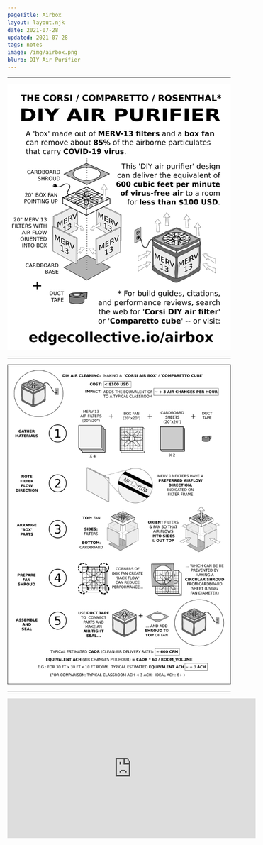 ```yaml
---
pageTitle: Airbox
layout: layout.njk
date: 2021-07-28
updated: 2021-07-28
tags: notes 
image: /img/airbox.png
blurb: DIY Air Purifier
---
```


---

[![](/img/co2/corsi2.png)](/img/co2/corsi2.png)

---

[![](/img/co2/corsi1.png)](/img/co2/corsi1.png)

---

<iframe width="560" height="315" src="https://www.youtube.com/embed/aw7fUMhNov8" title="YouTube video player" frameborder="0" allow="accelerometer; autoplay; clipboard-write; encrypted-media; gyroscope; picture-in-picture" allowfullscreen></iframe>